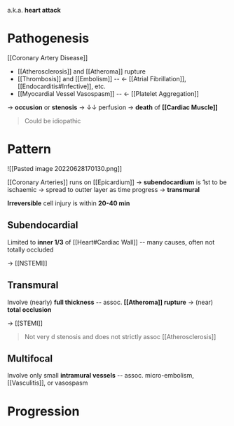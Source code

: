 a.k.a. **heart attack**

# Pathogenesis
[[Coronary Artery Disease]]
- [[Atherosclerosis]] and [[Atheroma]] rupture
- [[Thrombosis]] and [[Embolism]] -- ← [[Atrial Fibrillation]], [[Endocarditis#Infective]], etc.
- [[Myocardial Vessel Vasospasm]] -- ← [[Platelet Aggregation]]

→ **occusion** or **stenosis** → ↓↓ perfusion → **death** of **[[Cardiac Muscle]]**

> Could be idiopathic

# Pattern

![[Pasted image 20220628170130.png]]

[[Coronary Arteries]] runs on [[Epicardium]] → **subendocardium** is 1st to be ischaemic → spread to outter layer as time progress → **transmural**

**Irreversible** cell injury is within **20-40 min**

## Subendocardial
Limited to **inner 1/3** of [[Heart#Cardiac Wall]] -- many causes, often not totally occluded

→ [[NSTEMI]]

## Transmural
Involve (nearly) **full thickness** -- assoc. **[[Atheroma]] rupture** → (near) **total occlusion**

→ [[STEMI]]

> Not very d stenosis and does not strictly assoc [[Atherosclerosis]]

## Multifocal
Involve only small **intramural vessels** -- assoc. micro-embolism, [[Vasculitis]], or vasospasm

# Progression
